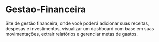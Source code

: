 # Gestao-Financeira
Site de gestão financeira, onde você poderá adicionar suas receitas, despesas e investimentos, visualizar um dashboard com base em suas movimentações, extrair relatórios e gerenciar metas de gastos.
